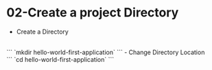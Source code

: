 # 02-Create a project Directory

- Create a Directory
<br>
```
 `mkdir hello-world-first-application`
```
- Change Directory Location
<br>
```
`cd hello-world-first-application`
```
